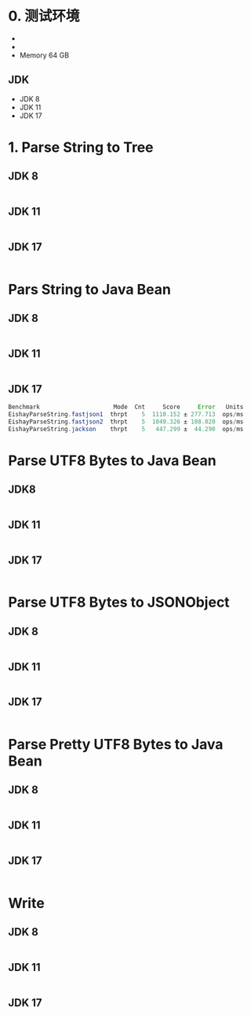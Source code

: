 # 0. 测试环境
* 
* 
* Memory 64 GB

## JDK
* JDK 8
* JDK 11 
* JDK 17 

# 1. Parse String to Tree
## JDK 8
```java

```

## JDK 11
```java

```

## JDK 17
```java

```

# Pars String to Java Bean

## JDK 8
```java

```

## JDK 11
```java

```

## JDK 17
```java
Benchmark                     Mode  Cnt     Score     Error   Units
EishayParseString.fastjson1  thrpt    5  1110.152 ± 277.713  ops/ms
EishayParseString.fastjson2  thrpt    5  1049.326 ± 108.020  ops/ms
EishayParseString.jackson    thrpt    5   447.299 ±  44.290  ops/ms
```

# Parse UTF8 Bytes to Java Bean
## JDK8 
```java
```

## JDK 11
```java
```

## JDK 17
```java
```

# Parse UTF8 Bytes to JSONObject
## JDK 8
```java
```

## JDK 11
```java
```

## JDK 17
```java
```

# Parse Pretty UTF8 Bytes to Java Bean
## JDK 8
```java
```

## JDK 11
```java
```

## JDK 17
```java
```

# Write
## JDK 8
```java
```

## JDK 11
```java
```

## JDK 17
```java

```
